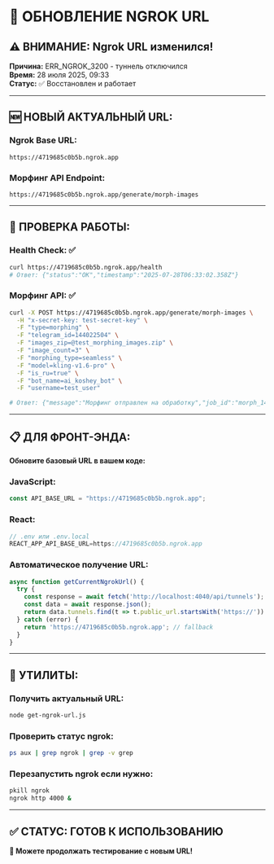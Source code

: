 # 🚨 ОБНОВЛЕНИЕ NGROK URL

## ⚠️ **ВНИМАНИЕ: Ngrok URL изменился!**

**Причина:** ERR_NGROK_3200 - туннель отключился  
**Время:** 28 июля 2025, 09:33  
**Статус:** ✅ Восстановлен и работает  

---

## 🆕 **НОВЫЙ АКТУАЛЬНЫЙ URL:**

### **Ngrok Base URL:**
```
https://4719685c0b5b.ngrok.app
```

### **Морфинг API Endpoint:**
```
https://4719685c0b5b.ngrok.app/generate/morph-images
```

---

## 🧪 **ПРОВЕРКА РАБОТЫ:**

### **Health Check:** ✅
```bash
curl https://4719685c0b5b.ngrok.app/health
# Ответ: {"status":"OK","timestamp":"2025-07-28T06:33:02.358Z"}
```

### **Морфинг API:** ✅  
```bash
curl -X POST https://4719685c0b5b.ngrok.app/generate/morph-images \
  -H "x-secret-key: test-secret-key" \
  -F "type=morphing" \
  -F "telegram_id=144022504" \
  -F "images_zip=@test_morphing_images.zip" \
  -F "image_count=3" \
  -F "morphing_type=seamless" \
  -F "model=kling-v1.6-pro" \
  -F "is_ru=true" \
  -F "bot_name=ai_koshey_bot" \
  -F "username=test_user"

# Ответ: {"message":"Морфинг отправлен на обработку","job_id":"morph_144022504_1753684391626","status":"processing","estimated_time":"5-10 минут"}
```

---

## 📋 **ДЛЯ ФРОНТ-ЭНДА:**

**Обновите базовый URL в вашем коде:**

### **JavaScript:**
```javascript
const API_BASE_URL = "https://4719685c0b5b.ngrok.app";
```

### **React:**
```javascript
// .env или .env.local
REACT_APP_API_BASE_URL=https://4719685c0b5b.ngrok.app
```

### **Автоматическое получение URL:**
```javascript
async function getCurrentNgrokUrl() {
  try {
    const response = await fetch('http://localhost:4040/api/tunnels');
    const data = await response.json();
    return data.tunnels.find(t => t.public_url.startsWith('https://')).public_url;
  } catch (error) {
    return 'https://4719685c0b5b.ngrok.app'; // fallback
  }
}
```

---

## 🔧 **УТИЛИТЫ:**

### **Получить актуальный URL:**
```bash
node get-ngrok-url.js
```

### **Проверить статус ngrok:**
```bash
ps aux | grep ngrok | grep -v grep
```

### **Перезапустить ngrok если нужно:**
```bash
pkill ngrok
ngrok http 4000 &
```

---

## ✅ **СТАТУС: ГОТОВ К ИСПОЛЬЗОВАНИЮ**

**🚀 Можете продолжать тестирование с новым URL!** 